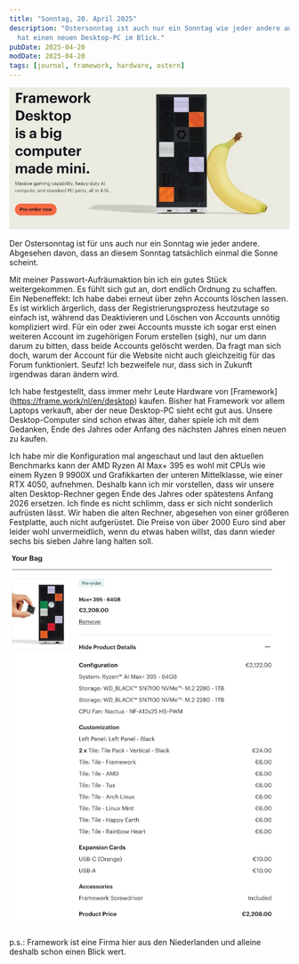 ```yaml
---
title: "Sonntag, 20. April 2025"
description: "Ostersonntag ist auch nur ein Sonntag wie jeder andere auch. Außer man
  hat einen neuen Desktop-PC im Blick."
pubDate: 2025-04-20
modDate: 2025-04-20
tags: [journal, framework, hardware, ostern]
---
```


![Screenshot of Framework hardware](./2025-04-20-framework-screenshot.jpg)

Der Ostersonntag ist für uns auch nur ein Sonntag wie jeder andere.
Abgesehen davon, dass an diesem Sonntag tatsächlich einmal die Sonne scheint.

Mit meiner Passwort-Aufräumaktion bin ich ein gutes Stück weitergekommen.
Es fühlt sich gut an, dort endlich Ordnung zu schaffen.
Ein Nebeneffekt: Ich habe dabei erneut über zehn Accounts löschen lassen.
Es ist wirklich ärgerlich, dass der Registrierungsprozess heutzutage so einfach ist,
während das Deaktivieren und Löschen von Accounts unnötig kompliziert wird.
Für ein oder zwei Accounts musste ich sogar erst einen weiteren Account im zugehörigen Forum erstellen (sigh),
nur um dann darum zu bitten, dass beide Accounts gelöscht werden.
Da fragt man sich doch, warum der Account für die Website nicht auch gleichzeitig für das Forum funktioniert. Seufz!
Ich bezweifele nur, dass sich in Zukunft irgendwas daran ändern wird.

Ich habe festgestellt,
dass immer mehr Leute Hardware von [Framework] (<https://frame.work/nl/en/desktop>) kaufen.
Bisher hat Framework vor allem Laptops verkauft,
aber der neue Desktop-PC sieht echt gut aus.
Unsere Desktop-Computer sind schon etwas älter,
daher spiele ich mit dem Gedanken,
Ende des Jahres oder Anfang des nächsten Jahres einen neuen zu kaufen.

Ich habe mir die Konfiguration mal angeschaut und laut den aktuellen Benchmarks kann der AMD Ryzen AI Max+ 395 es wohl mit CPUs wie einem Ryzen 9 9900X und Grafikkarten der unteren Mittelklasse, wie einer RTX 4050, aufnehmen.
Deshalb kann ich mir vorstellen, dass wir unsere alten Desktop-Rechner gegen Ende des Jahres oder spätestens Anfang 2026 ersetzen.  Ich finde es nicht schlimm, dass er sich nicht sonderlich aufrüsten lässt. Wir haben die alten Rechner, abgesehen von einer größeren Festplatte, auch nicht aufgerüstet.
Die Preise von über 2000 Euro sind aber leider wohl unvermeidlich, wenn du etwas haben willst, das dann wieder sechs bis sieben Jahre lang halten soll.

![Framework Desktop Configuration](./2025-04-20-frame-work-desktop-configuration.jpg)

p.s.: Framework ist eine Firma hier aus den Niederlanden
und alleine deshalb schon einen Blick wert.
